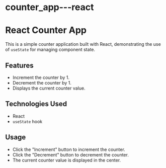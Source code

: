 # counter_app---react
# React Counter App

This is a simple counter application built with React, demonstrating the use of `useState` for managing component state.

## Features

-   Increment the counter by 1.
-   Decrement the counter by 1.
-   Displays the current counter value.

## Technologies Used

-   React
-   `useState` hook

## Usage

-   Click the "Increment" button to increment the counter.
-   Click the "Decrement" button to decrement the counter.
-   The current counter value is displayed in the center.
